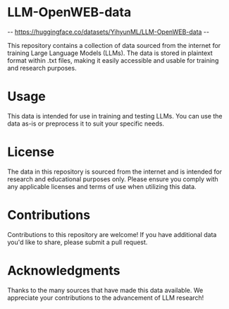 # LLM-OpenWEB-data

-- https://huggingface.co/datasets/YihyunML/LLM-OpenWEB-data --

This repository contains a collection of data sourced from the internet for training Large Language Models (LLMs). The data is stored in plaintext format within .txt files, making it easily accessible and usable for training and research purposes.

# Usage
This data is intended for use in training and testing LLMs. You can use the data as-is or preprocess it to suit your specific needs.

# License
The data in this repository is sourced from the internet and is intended for research and educational purposes only. Please ensure you comply with any applicable licenses and terms of use when utilizing this data.

# Contributions
Contributions to this repository are welcome! If you have additional data you'd like to share, please submit a pull request.

# Acknowledgments
Thanks to the many sources that have made this data available. We appreciate your contributions to the advancement of LLM research!

